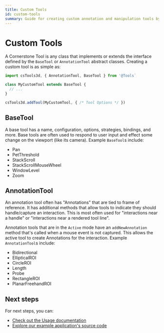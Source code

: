 ```yaml
---
title: Custom Tools
id: custom-tools
summary: Guide for creating custom annotation and manipulation tools by extending BaseTool or AnnotationTool classes in Cornerstone3D
---
```


# Custom Tools

A Cornerstone Tool is any class that implements or extends the interface defined
by the `BaseTool` or `AnnotationTool` abstract classes. Creating a custom tool
is as simple as:

```js
import csTools3d, { AnnotationTool, BaseTool } from '@Tools`

class MyCustomTool extends BaseTool {
  // ...
}

csTools3d.addTool(MyCustomTool, { /* Tool Options */ })
```

## BaseTool

A base tool has a name, configuration, options, strategies, bindings, and more. Base
tools are often used to respond to user input and effect some change on the viewport
(like its camera). Example `BaseTool`s include:

- Pan
- PetThreshold
- StackScroll
- StackScrollMouseWheel
- WindowLevel
- Zoom

## AnnotationTool

An annotation tool often has "Annotations" that are tied to frame of reference. It has
additional methods that allow tools to indicate they should handle/capture an interaction.
This is most often used for "interactions near a handle" or "interactions near a
rendered tool line".

Annotation tools that are in the `Active` mode have an `addNewAnnotation` method
that's called when a mouse event is not captured. This allows the active tool to
create Annotations for the interaction. Example `AnnotationTool`s include:

- Bidirectional
- EllipticalROI
- CircleROI
- Length
- Probe
- RectangleROI
- PlanarFreehandROI

## Next steps

For next steps, you can:

- [Check out the Usage documentation](#)
- [Explore our example application's source code](#)
